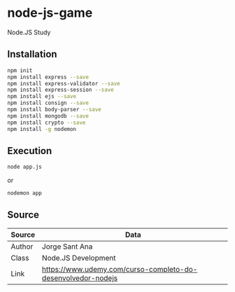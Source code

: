 # node-js-game

Node.JS Study

## Installation
```bash
npm init
npm install express --save
npm install express-validator --save
npm install express-session --save
npm install ejs --save
npm install consign --save
npm install body-parser --save
npm install mongodb --save
npm install crypto --save
npm install -g nodemon
```

## Execution
```bash
node app.js
```

or

```bash
nodemon app
```

## Source

Source  | Data
------------- | -------------
Author  | Jorge Sant Ana
Class  | Node.JS Development
Link  | <https://www.udemy.com/curso-completo-do-desenvolvedor-nodejs>